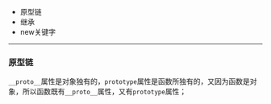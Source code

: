 - 原型链 
- 继承
- new关键字

---



### 原型链

`__proto__`属性是对象独有的，`prototype`属性是函数所独有的，又因为函数是对象，所以函数既有`__proto__`属性，又有`prototype`属性；

